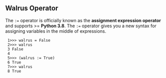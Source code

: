 
## Walrus Operator

The `:=` operator is officially known as the **assignment expression operator** and supports >= **Python 3.8**. The `:=` operator gives you a new syntax for assigning variables in the middle of expressions. 

```
 1>>> walrus = False
 2>>> walrus
 3 False
 4
 5>>> (walrus := True)
 6 True
 7>>> walrus
 8 True
```
